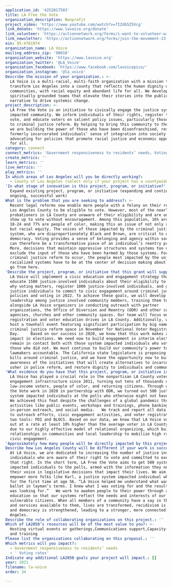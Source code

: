 ```yaml
---
application_id: '4252017503'
title: LA Free the Vote
organization_description: Nonprofit
project_video: 'https://www.youtube.com/watch?v=fIZdG5Z5Vcg'
link_donate: 'https://www.lavoice.org/donate'
link_volunteer: 'https://actionnetwork.org/forms/i-want-to-volunteer-with-la-voice'
link_newsletter: 'https://actionnetwork.org/forms/join-the-movement-23'
ein: 95-4781974
organization_name: LA Voice
mailing_address_zip: '90010'
organization_website: 'https://www.lavoice.org'
organization_twitter: '@LA_Voice'
organization_facebook: 'https://www.facebook.com/lavoicepico/'
organization_instagram: '@la_voice'
Describe the mission of your organization.: >-
  LA Voice is a multi-racial, multi-faith organization with a mission to
  transform Los Angeles into a county that reflects the human dignity of its
  communities, with racial equity and abundant life for all. We develop
  spiritually grounded teams that elevate their stories into the public
  narrative to drive systemic change.
project_description: >-
  LA Free the Vote is an initiative to civically engage the justice system
  impacted community. We inform individuals of their rights, register them to
  vote, and educate voters on salient policy issues, particularly those related
  to criminal justice reform. By helping to bring this community to the polls,
  we are building the power of those who have been disenfranchised, restoring
  formerly incarcerated individuals’ sense of integration into society and
  advocating for policies that promote racial justice and economic opportunity
  for all.
category: connect
connect_metrics: 'Government responsiveness to residents’ needs, Voting rates'
create_metrics: ''
learn_metrics: ''
live_metrics: ''
play_metrics: ''
In which areas of Los Angeles will you be directly working?:
  - County of Los Angeles (select only if your project has a countywide benefit)
'In what stage of innovation is this project, program, or initiative?': >-
  Expand existing project, program, or initiative (expanding and continuing
  ongoing, successful work)
What is the problem that you are seeking to address?: >-
  Recent legal reforms now enable more people with a felony on their record in
  Los Angeles County to be eligible to vote. However, most of the nearly 36,000
  probationers in LA County are unaware of their eligibility and are unlikely to
  show up to vote without encouragement. Among this population, 16% are ages
  18-24 and 77% are people of color, making this an issue of not only access,
  but racial equity. The voices of those impacted by the criminal justice
  system, who are disproportionately Black and Brown, are critical to our
  democracy. Voting provides a sense of belonging and agency within society and
  can therefore be a transformative piece of an individual’s reentry process.
  More, decisions that maintain oppressive structures and systems too often
  exclude the input of those who have been harmed by those systems. For true
  criminal justice reform to occur, the people most impacted by the unjust and
  racialized systems have to be at the center of decision making about where we
  go from here.
'Describe the project, program, or initiative that this grant will support to address the problem identified.': >-
  LA Voice will implement a civic education and engagement strategy that will
  educate 1500 justice-involved individuals about their eligibility to vote and
  why voting matters, register 1000 justice-involved individuals, and get 1000
  justice individuals to commit to civic engagement around criminal justice
  policies and voting in 2022. To achieve these goals, we will develop
  leadership among justice involved community members, training them to work
  alongside LA Voice organizers in conducting outreach with partner
  organizations, the Office of Diversion and Reentry (ODR) and other county
  agencies, churches and other community spaces. Our team will focus on voter
  registration and voter education drives in LA County. Additionally, we will
  host a townhall event featuring significant participation by big names in the
  criminal justice reform space in November for National Voter Registration
  Day.     Based on our success in 2020, we know that this work makes a real
  impact in elections. We need now to build engagement in interim elections and
  remain in contact both with those system impacted individuals who voted and
  those who did not. We must continue to build our community’s power to hold
  lawmakers accountable. The California state legislature is proposing several
  bills around criminal justice, and we have the opportunity now to build
  awareness of the initiatives that will create alternatives to incarceration,
  usher in police reform, and restore dignity to individuals and communities.
'What evidence do you have that this project, program, or initiative is or will be successful, and how will you define and measure success?': >-
  LA Voice has played a crucial role in the nonpartisan LA County voter
  engagement infrastructure since 2011, turning out tens of thousands of
  low-income voters, people of color, and returning citizens. Through our Free
  the Vote work in 2020 in partnership with ODR, we turned out 580 justice
  system impacted individuals at the polls who otherwise might not have voted.
  We achieved this feat despite the challenges of a global pandemic through
  activities like public events, workshops and trainings, phone banking,
  in-person outreach, and social media.   We track and report all data related
  to outreach efforts, civic engagement activities, and voter registrations with
  two tools: PDI and BLOCS. Based on our data, we know that LA Voice voters turn
  out at a rate at least 10% higher than the average voter in LA County. This is
  due to our highly effective model of relational organizing, which builds on
  relationships in communities and local leadership to mobilize high rates of
  civic engagement.
'Approximately how many people will be directly impacted by this project, program, or initiative?': '1500'
Describe how Los Angeles County will be different if your work is successful.: >-
  At LA Voice, we are dedicated to increasing the number of justice involved
  individuals who are aware of their right to vote and committed to exercising
  that right. In the short term, LA Free the Vote aims to get 500 system
  impacted individuals to the polls, armed with the information they need to use
  their voice in legislative decisions that impact their lives. We aim to
  empower more folks like Karl, a justice system impacted individual who voted
  for the first time at age 56. “LA Voice helped me understand what was on the
  ballot in layman’s terms. I knew what I was voting for and the results that I
  was looking for.”   We work to awaken people to their power through action and
  education so that our systems reflect the needs and interests of our most
  vulnerable citizens. When all members of a community have a say in the systems
  and services available to them, lives are transformed, recidivism is reduced,
  and democracy is strengthened, leading to a stronger, more connected Los
  Angeles.
Describe the role of collaborating organizations on this project.: ''
Which of LA2050’s resources will be of the most value to you?: >-
  Hosting virtual events or gatherings,Communications support,Capacity-building
  and training
Please list the organizations collaborating on this proposal.: ''
Which metrics will you impact?:
  - Government responsiveness to residents’ needs
  - ' Voting rates'
Indicate any additional LA2050 goals your project will impact.: []
year: 2021
filename: la-voice
order: 34

---
```

